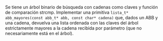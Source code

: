 Se tiene un árbol binario de búsqueda con cadenas como claves y función de comparación strcmp. Implementar una primitiva `lista_t* abb_mayores(const abb_t* abb, const char* cadena)` que, dados un ABB y una cadena, devuelva una lista ordenada con las claves del árbol estrictamente mayores a la cadena recibida por parámetro (que no necesariamente está en el árbol).